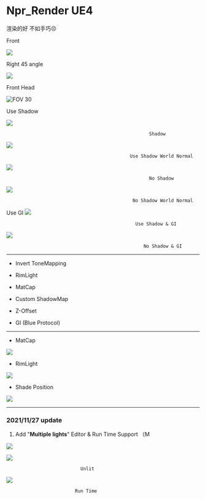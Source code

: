 # Npr_Render UE4

渲染的好 不如手巧😣

Front

![](https://cdn.jsdelivr.net/gh/MatouSakura/blog-img/202109172332097.png)

Right 45 angle

![](https://cdn.jsdelivr.net/gh/MatouSakura/blog-img/20210916160303.png)

Front Head

![                                                                                FOV 30 ](https://cdn.jsdelivr.net/gh/MatouSakura/blog-img/20210916160838.png)

 Use Shadow

![](https://cdn.jsdelivr.net/gh/MatouSakura/blog-img/20210925171108.png)

                                                        Shadow


![](https://cdn.jsdelivr.net/gh/MatouSakura/blog-img/20210925171202.png)

                                                 Use Shadow World Normal

![](https://cdn.jsdelivr.net/gh/MatouSakura/blog-img/20210925171452.png)

                                                        No Shadow


![](https://cdn.jsdelivr.net/gh/MatouSakura/blog-img/20210925171434.png)

                                                  No Shadow World Normal

Use GI ![](https://cdn.jsdelivr.net/gh/MatouSakura/blog-img/20210925173516.png)

                                                   Use Shadow & GI


![](https://cdn.jsdelivr.net/gh/MatouSakura/blog-img/20210925173651.png)

                                                      No Shadow & GI


---

-  Invert ToneMapping

-  RimLight

-  MatCap

-  Custom ShadowMap 

-  Z-Offset

-  GI (Blue Protocol)

---

- MatCap

![](https://cdn.jsdelivr.net/gh/MatouSakura/blog-img/202109180041956.png)

- RimLight

![](https://cdn.jsdelivr.net/gh/MatouSakura/blog-img/202109180045630.png)

- Shade Position

![](https://cdn.jsdelivr.net/gh/MatouSakura/blog-img/202109180056241.gif)


---

### **2021/11/27** update

1. Add "**Multiple lights**" Editor & Run Time Support （M

  ![](https://cdn.jsdelivr.net/gh/MatouSakura/blog-img/20211127152111.png)

  ![](https://cdn.jsdelivr.net/gh/MatouSakura/blog-img/20211127152328.png)

                               Unlit

  ![](https://cdn.jsdelivr.net/gh/MatouSakura/blog-img/20211127152516.png)

                             Run Time
